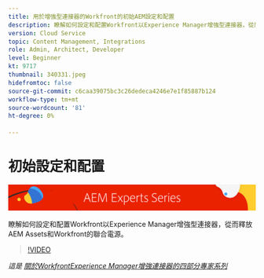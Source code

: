 ```yaml
---
title: 用於增強型連接器的Workfront的初始AEM設定和配置
description: 瞭解如何設定和配置Workfront以Experience Manager增強型連接器，從而釋放AEM Assets和Workfront的聯合電源。
version: Cloud Service
topic: Content Management, Integrations
role: Admin, Architect, Developer
level: Beginner
kt: 9717
thumbnail: 340331.jpeg
hidefromtoc: false
source-git-commit: c6caa39075bc3c26dedeca4246e7e1f85887b124
workflow-type: tm+mt
source-wordcount: '81'
ht-degree: 0%

---
```



# 初始設定和配置

![專AEM家系列](./assets/banner.png)

瞭解如何設定和配置Workfront以Experience Manager增強型連接器，從而釋放AEM Assets和Workfront的聯合電源。

>[!VIDEO](https://video.tv.adobe.com/v/340331/?quality=12&learn=on)

_這是 [關於WorkfrontExperience Manager增強連接器的四部分專家系列](./overview.md)_
